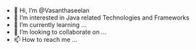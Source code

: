 - 👋 Hi, I’m @Vasanthaseelan
- 👀 I’m interested in Java related Technologies and Frameworks
- 🌱 I’m currently learning ...
- 💞️ I’m looking to collaborate on ...
- 📫 How to reach me ...

<!---
Vasanthaseelan/Vasanthaseelan is a ✨ special ✨ repository because its `README.md` (this file) appears on your GitHub profile.
You can click the Preview link to take a look at your changes.
--->
